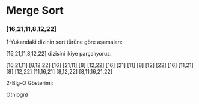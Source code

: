 # Merge Sort

### [16,21,11,8,12,22] 

1-Yukarıdaki dizinin sort türüne göre aşamaları:

 [16,21,11,8,12,22] dizisini ikiye parçalıyoruz. 
 
 [16,21,11] [8,12,22] [16] [21,11] [8] [12,22] [16] [21] [11] [8] [12] [22] [16] [11,21] [8] [12,22] [11,16,21] [8,12,22] [8,11,16,21,22]

2-Big-O Gösterimi:

O(nlogn)
